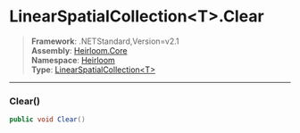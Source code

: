 # LinearSpatialCollection\<T>.Clear

> **Framework**: .NETStandard,Version=v2.1  
> **Assembly**: [Heirloom.Core][0]  
> **Namespace**: [Heirloom][0]  
> **Type**: [LinearSpatialCollection\<T>][1]

--------------------------------------------------------------------------------

### Clear()

```cs
public void Clear()
```

[0]: ../Heirloom.Core.md
[1]: Heirloom.LinearSpatialCollection[T].md
